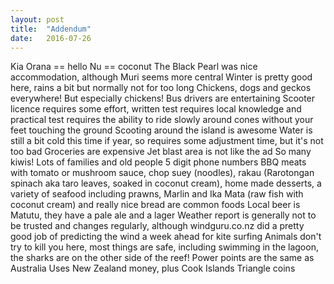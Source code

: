 ```yaml
---
layout: post
title:  "Addendum"
date:   2016-07-26
---
```


Kia Orana == hello
Nu == coconut
The Black Pearl was nice accommodation, although Muri seems more central
Winter is pretty good here, rains a bit but normally not for too long
Chickens, dogs and geckos everywhere! But especially chickens!
Bus drivers are entertaining
Scooter licence requires some effort, written test requires local knowledge and practical test requires the ability to ride slowly around cones without your feet touching the ground
Scooting around the island is awesome
Water is still a bit cold this time if year, so requires some adjustment time, but it's not too bad
Groceries are expensive
Jet blast area is not like the ad
So many kiwis!
Lots of families and old people
5 digit phone numbers
BBQ meats with tomato or mushroom sauce, chop suey (noodles), rakau (Rarotongan spinach aka taro leaves, soaked in coconut cream), home made desserts, a variety of seafood including prawns, Marlin and Ika Mata (raw fish with coconut cream) and really nice bread are common foods
Local beer is Matutu, they have a pale ale and a lager
Weather report is generally not to be trusted and changes regularly, although windguru.co.nz did a pretty good job of predicting the wind a week ahead for kite surfing
Animals don't try to kill you here, most things are safe, including swimming in the lagoon, the sharks are on the other side of the reef!
Power points are the same as Australia
Uses New Zealand money, plus Cook Islands Triangle coins

<img src="{{ '/assets/img/touring.jpg' | prepend: site.baseurl }}" alt=""> 

